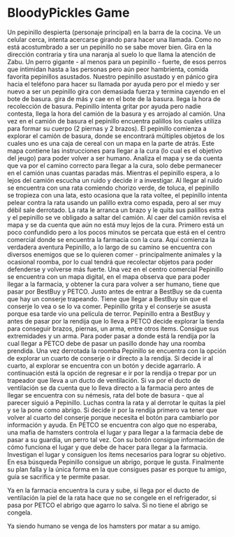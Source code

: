 # BloodyPickles Game

Un pepinillo despierta (personaje principal) en la barra de la cocina. Ve un celular cerca, intenta acercarse girando para hacer una llamada. Como no está acostumbrado a ser un pepinillo no se sabe mover bien. Gira en la dirección contraria y tira una naranja al suelo lo que llama la atención de Zabu. Un perro gigante - al menos para un pepinillo - fuerte,  de esos perros que intimidan hasta a las personas pero aún peor hambrienta, comida favorita pepinillos asustados. Nuestro pepinillo asustado  y en pánico gira hacia el teléfono para hacer su llamada por ayuda pero por el miedo y ser nuevo a ser un pepinillo gira con demasiada fuerza y termina cayendo en el bote de basura.  gira de más y cae en el bote de la basura. llega la hora de recolección de basura. Pepinillo intenta gritar por ayuda pero nadie contesta, llega la hora del camión de la basura y es arrojado al camión. Una vez en el camión de basura el pepinillo encuentra palillos los cuales utiliza para formar su cuerpo (2 piernas y  2 brazos). El pepinillo comienza a explorar el camión de basura, donde se encontrará múltiples objetos de los cuales uno es una caja de cereal con un mapa en la parte de atrás. Este mapa contiene las instrucciones para llegar a la cura (lo cual es el objetivo del jeugo) para poder volver a ser humano. Analiza el mapa y se da cuenta que va por el camino correcto para llegar a la cura, solo debe permanecer en el camión unas cuantas paradas más. Mientras el pepinillo espera, a lo lejos del camión escucha un ruido y decide ir a investigar. Al llegar al ruido se encuentra con una rata comiendo chorizo verde, de toluca, el pepinillo se tropieza con una lata, esto ocasiona que la rata voltee, el pepinillo intenta pelear contra la rata usando un palillo extra como espada, pero al ser muy débil sale derrotado. La rata le arranca un brazo y le quita sus palillos extra y el pepinillo se ve obligado a saltar del camión. Al caer del camión revisa el mapa y se da cuenta que aún no está muy lejos de la cura. Primero está un poco confundido pero a los pocos minutos se percata que está en el centro comercial donde se encuentra la farmacia con la cura.  Aquí comienza la verdadera aventura Pepinillo, a lo largo de su camino se encuentra con diversos enemigos que se lo quieren comer - principalmente animales y la ocasional roomba, por lo cual tendrá que recolectar objetos para poder defenderse y volverse más fuerte. 
Una vez en el centro comercial Pepinillo se encuentra con un mapa digital, en el mapa observa que para poder llegar a la farmacia, y obtener la cura para volver a ser humano, tiene que pasar por BestBuy y PETCO. Justo antes de entrar a BestBuy se da cuenta que hay un conserje trapeando. Tiene que llegar a BestBuy sin que el conserje lo vea o se lo va comer. Pepinillo grita y el conserje se asusta porque esa tarde vio una película de terror. Pepinillo entra a BestBuy y antes de pasar por la rendija que lo lleva a PETCO decide explorar la tienda para conseguir brazos, piernas, un arma, entre otros ítems. Consigue sus extremidades y un arma. Para poder pasar a donde está la rendija por la cual llegar a PETCO debe de pasar un pasillo donde hay una roomba prendida. Una vez derrotada la roomba Pepinillo se encuentra con la opción de explorar un cuarto de conserje o ir directo a la rendija. 
Si decide ir al cuarto, al explorar se encuentra con un botón y decide agarrarlo. A continuación está la opción de regresar e ir por la rendija o trepar por un trapeador que lleva a un ducto de ventilación.
Si va por el ducto de ventilación se da cuenta que lo lleva directo a la farmacia pero antes de llegar se encuentra con su némesis, rata del bote de basura - que al parecer siguió a Pepinillo.
Luchas contra la rata y al derrotar le quitas la piel y se la pone como abrigo.
Si decide ir por la rendija primero va tener que volver al cuarto del conserje porque necesita el botón para cambiarlo por información y ayuda. En PETCO se encuentra con algo que no esperaba, una mafia de hamsters controla el lugar y para llegar a la farmacia debe de pasar a su guardia, un perro tal vez. Con su botón consigue información de cómo funciona el lugar y que debe de hacer para llegar a la farmacia. Investigan el lugar y consiguen los ítems necesarios para lograr su objetivo. En esa búsqueda Pepinillo consigue un abrigo, porque le gusta. Finalmente su plan falla y la única forma en la que consigues pasar es porque tu amigo, guía se sacrifica y te permite pasar.

Ya en la farmacia encuentra la cura y sube, si llega por el ducto de ventilación la piel de la rata hace que no se congele en el refrigerador, si pasa por PETCO el abrigo que agarro lo salva. Si no tiene el abrigo se congela. 

Ya siendo humano se venga de los hamsters por matar a su amigo.
